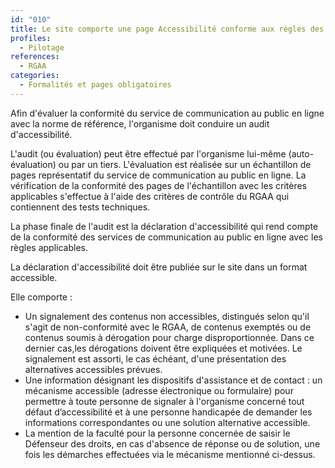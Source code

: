 ```yaml
---
id: "010"
title: Le site comporte une page Accessibilité conforme aux règles des sites publics
profiles:
  - Pilotage
references:
  - RGAA
categories:
  - Formalités et pages obligatoires
---
```


Afin d'évaluer la conformité du service de communication au public en ligne avec la norme de référence, l'organisme doit conduire un audit d'accessibilité.

L'audit (ou évaluation) peut être effectué par l'organisme lui-même (auto-évaluation) ou par un tiers. L'évaluation est réalisée sur un échantillon de pages représentatif du service de communication au public en ligne. La vérification de la conformité des pages de l'échantillon avec les critères applicables s'effectue à l'aide des critères de contrôle du RGAA qui contiennent des tests techniques.

La phase finale de l'audit est la déclaration d'accessibilité qui rend compte de la conformité des services de communication au public en ligne avec les règles applicables.

La déclaration d'accessibilité doit être publiée sur le site dans un format accessible.

Elle comporte :
* Un signalement des contenus non accessibles, distingués selon qu'il s'agit de non-conformité avec le RGAA, de contenus exemptés ou de contenus soumis à dérogation pour charge disproportionnée. Dans ce dernier cas,les dérogations doivent être expliquées et motivées. Le signalement est assorti, le cas échéant, d'une présentation des alternatives accessibles prévues.
* Une information désignant les dispositifs d'assistance et de contact : un mécanisme accessible (adresse électronique ou formulaire) pour permettre à toute personne de signaler à l'organisme concerné tout défaut d’accessibilité et à une personne handicapée de demander les informations correspondantes ou une solution alternative accessible.
* La mention de la faculté pour la personne concernée de saisir le Défenseur des droits, en cas d'absence de réponse ou de solution, une fois les démarches effectuées via le mécanisme mentionné ci-dessus.



